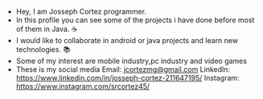 - Hey, I am Josseph Cortez programmer. 
- In this profile you can see some of the projects i have done before most of them in Java. ☕
- I would like to collaborate in android or java projects and learn new technologies. 📚
- Some of my interest are mobile industry,pc industry and video games
- These is my social media
  Email: jcortezmg@gmail.com
  Linkedln: https://www.linkedin.com/in/josseph-cortez-211647195/
  Instagram: https://www.instagram.com/srcortez45/
  
